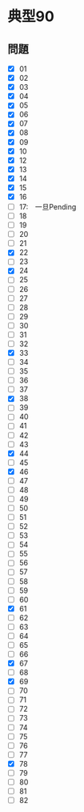 # 典型90

## 問題

- [x] 01
- [x] 02
- [x] 03
- [x] 04
- [x] 05
- [x] 06
- [x] 07
- [x] 08
- [x] 09
- [x] 10
- [x] 12
- [x] 13
- [x] 14
- [x] 15
- [x] 16
- [ ] 17:　一旦Pending
- [ ] 18
- [ ] 19
- [ ] 20
- [ ] 21
- [x] 22
- [ ] 23
- [x] 24
- [ ] 25
- [ ] 26
- [ ] 27
- [ ] 28
- [ ] 29
- [ ] 30
- [ ] 31
- [ ] 32
- [x] 33
- [ ] 34
- [ ] 35
- [ ] 36
- [ ] 37
- [x] 38
- [ ] 39
- [ ] 40
- [ ] 41
- [ ] 42
- [ ] 43
- [x] 44
- [ ] 45
- [x] 46
- [ ] 47
- [ ] 48
- [ ] 49
- [ ] 50
- [ ] 51
- [ ] 52
- [ ] 53
- [ ] 54
- [ ] 55
- [ ] 56
- [ ] 57
- [ ] 58
- [ ] 59
- [ ] 60
- [x] 61
- [ ] 62
- [ ] 63
- [ ] 64
- [ ] 65
- [ ] 66
- [x] 67
- [ ] 68
- [x] 69
- [ ] 70
- [ ] 71
- [ ] 72
- [ ] 73
- [ ] 74
- [ ] 75
- [ ] 76
- [ ] 77
- [x] 78
- [ ] 79
- [ ] 80
- [ ] 81
- [ ] 82
